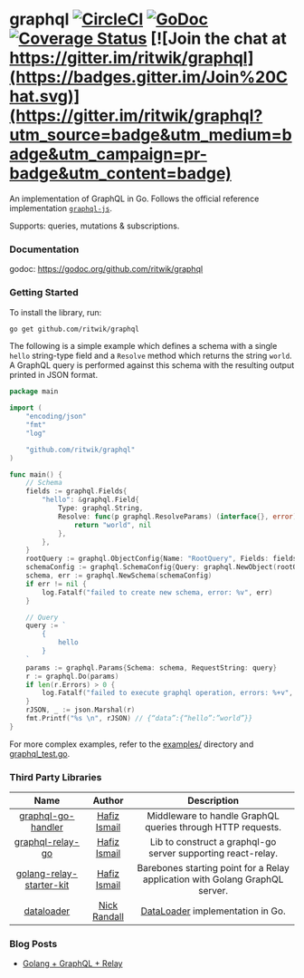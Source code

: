 # graphql [![CircleCI](https://circleci.com/gh/ritwik/graphql/tree/master.svg?style=svg)](https://circleci.com/gh/ritwik/graphql/tree/master) [![GoDoc](https://godoc.org/graphql.co/graphql?status.svg)](https://godoc.org/github.com/ritwik/graphql) [![Coverage Status](https://coveralls.io/repos/github/ritwik/graphql/badge.svg?branch=master)](https://coveralls.io/github/ritwik/graphql?branch=master) [![Join the chat at https://gitter.im/ritwik/graphql](https://badges.gitter.im/Join%20Chat.svg)](https://gitter.im/ritwik/graphql?utm_source=badge&utm_medium=badge&utm_campaign=pr-badge&utm_content=badge)

An implementation of GraphQL in Go. Follows the official reference implementation [`graphql-js`](https://github.com/graphql/graphql-js).

Supports: queries, mutations & subscriptions.

### Documentation

godoc: https://godoc.org/github.com/ritwik/graphql

### Getting Started

To install the library, run:
```bash
go get github.com/ritwik/graphql
```

The following is a simple example which defines a schema with a single `hello` string-type field and a `Resolve` method which returns the string `world`. A GraphQL query is performed against this schema with the resulting output printed in JSON format.

```go
package main

import (
	"encoding/json"
	"fmt"
	"log"

	"github.com/ritwik/graphql"
)

func main() {
	// Schema
	fields := graphql.Fields{
		"hello": &graphql.Field{
			Type: graphql.String,
			Resolve: func(p graphql.ResolveParams) (interface{}, error) {
				return "world", nil
			},
		},
	}
	rootQuery := graphql.ObjectConfig{Name: "RootQuery", Fields: fields}
	schemaConfig := graphql.SchemaConfig{Query: graphql.NewObject(rootQuery)}
	schema, err := graphql.NewSchema(schemaConfig)
	if err != nil {
		log.Fatalf("failed to create new schema, error: %v", err)
	}

	// Query
	query := `
		{
			hello
		}
	`
	params := graphql.Params{Schema: schema, RequestString: query}
	r := graphql.Do(params)
	if len(r.Errors) > 0 {
		log.Fatalf("failed to execute graphql operation, errors: %+v", r.Errors)
	}
	rJSON, _ := json.Marshal(r)
	fmt.Printf("%s \n", rJSON) // {“data”:{“hello”:”world”}}
}
```
For more complex examples, refer to the [examples/](https://github.com/ritwik/graphql/tree/master/examples/) directory and [graphql_test.go](https://github.com/ritwik/graphql/blob/master/graphql_test.go).

### Third Party Libraries
| Name          | Author        | Description  |
|:-------------:|:-------------:|:------------:|
| [graphql-go-handler](https://github.com/ritwik/graphql-go-handler) | [Hafiz Ismail](https://github.com/sogko) | Middleware to handle GraphQL queries through HTTP requests. |
| [graphql-relay-go](https://github.com/ritwik/graphql-relay-go) | [Hafiz Ismail](https://github.com/sogko) | Lib to construct a graphql-go server supporting react-relay. |
| [golang-relay-starter-kit](https://github.com/sogko/golang-relay-starter-kit) | [Hafiz Ismail](https://github.com/sogko) | Barebones starting point for a Relay application with Golang GraphQL server. |
| [dataloader](https://github.com/nicksrandall/dataloader) | [Nick Randall](https://github.com/nicksrandall) | [DataLoader](https://github.com/facebook/dataloader) implementation in Go. |

### Blog Posts
- [Golang + GraphQL + Relay](http://wehavefaces.net/)

